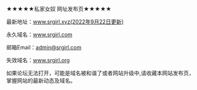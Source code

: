 ★★★★★私家女奴 网址发布页★★★★★

最新地址：www.srgirl.xyz(2022年9月22日更新)

永久域名：www.srgirl.com

邮箱Email：admin@srgirl.com

失效域名：www.srgirl.org

如果论坛无法打开，可能是域名被和谐了或者网站升级中,请收藏本网站发布页，掌握网站的最新动态及域名。
